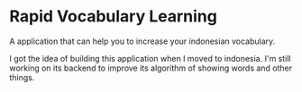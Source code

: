 # Rapid Vocabulary Learning
A application that can help you to increase your indonesian vocabulary. 

I got the idea of building this application when I moved to indonesia. I'm still working on its backend to improve its algorithm of showing words and other things.
